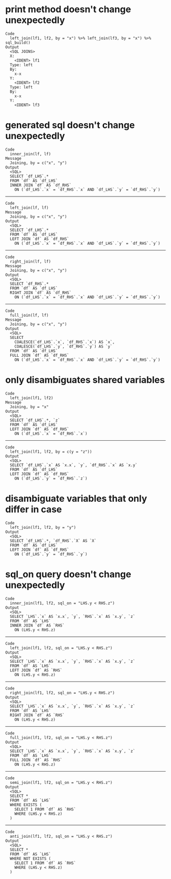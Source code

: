 # print method doesn't change unexpectedly

    Code
      left_join(lf1, lf2, by = "x") %>% left_join(lf3, by = "x") %>% sql_build()
    Output
      <SQL JOINS>
      X:
        <IDENT> lf1
      Type: left
      By:
        x-x
      Y:
        <IDENT> lf2
      Type: left
      By:
        x-x
      Y:
        <IDENT> lf3

# generated sql doesn't change unexpectedly

    Code
      inner_join(lf, lf)
    Message
      Joining, by = c("x", "y")
    Output
      <SQL>
      SELECT `df_LHS`.*
      FROM `df` AS `df_LHS`
      INNER JOIN `df` AS `df_RHS`
        ON (`df_LHS`.`x` = `df_RHS`.`x` AND `df_LHS`.`y` = `df_RHS`.`y`)

---

    Code
      left_join(lf, lf)
    Message
      Joining, by = c("x", "y")
    Output
      <SQL>
      SELECT `df_LHS`.*
      FROM `df` AS `df_LHS`
      LEFT JOIN `df` AS `df_RHS`
        ON (`df_LHS`.`x` = `df_RHS`.`x` AND `df_LHS`.`y` = `df_RHS`.`y`)

---

    Code
      right_join(lf, lf)
    Message
      Joining, by = c("x", "y")
    Output
      <SQL>
      SELECT `df_RHS`.*
      FROM `df` AS `df_LHS`
      RIGHT JOIN `df` AS `df_RHS`
        ON (`df_LHS`.`x` = `df_RHS`.`x` AND `df_LHS`.`y` = `df_RHS`.`y`)

---

    Code
      full_join(lf, lf)
    Message
      Joining, by = c("x", "y")
    Output
      <SQL>
      SELECT
        COALESCE(`df_LHS`.`x`, `df_RHS`.`x`) AS `x`,
        COALESCE(`df_LHS`.`y`, `df_RHS`.`y`) AS `y`
      FROM `df` AS `df_LHS`
      FULL JOIN `df` AS `df_RHS`
        ON (`df_LHS`.`x` = `df_RHS`.`x` AND `df_LHS`.`y` = `df_RHS`.`y`)

# only disambiguates shared variables

    Code
      left_join(lf1, lf2)
    Message
      Joining, by = "x"
    Output
      <SQL>
      SELECT `df_LHS`.*, `z`
      FROM `df` AS `df_LHS`
      LEFT JOIN `df` AS `df_RHS`
        ON (`df_LHS`.`x` = `df_RHS`.`x`)

---

    Code
      left_join(lf1, lf2, by = c(y = "z"))
    Output
      <SQL>
      SELECT `df_LHS`.`x` AS `x.x`, `y`, `df_RHS`.`x` AS `x.y`
      FROM `df` AS `df_LHS`
      LEFT JOIN `df` AS `df_RHS`
        ON (`df_LHS`.`y` = `df_RHS`.`z`)

# disambiguate variables that only differ in case

    Code
      left_join(lf1, lf2, by = "y")
    Output
      <SQL>
      SELECT `df_LHS`.*, `df_RHS`.`X` AS `X`
      FROM `df` AS `df_LHS`
      LEFT JOIN `df` AS `df_RHS`
        ON (`df_LHS`.`y` = `df_RHS`.`y`)

# sql_on query doesn't change unexpectedly

    Code
      inner_join(lf1, lf2, sql_on = "LHS.y < RHS.z")
    Output
      <SQL>
      SELECT `LHS`.`x` AS `x.x`, `y`, `RHS`.`x` AS `x.y`, `z`
      FROM `df` AS `LHS`
      INNER JOIN `df` AS `RHS`
        ON (LHS.y < RHS.z)

---

    Code
      left_join(lf1, lf2, sql_on = "LHS.y < RHS.z")
    Output
      <SQL>
      SELECT `LHS`.`x` AS `x.x`, `y`, `RHS`.`x` AS `x.y`, `z`
      FROM `df` AS `LHS`
      LEFT JOIN `df` AS `RHS`
        ON (LHS.y < RHS.z)

---

    Code
      right_join(lf1, lf2, sql_on = "LHS.y < RHS.z")
    Output
      <SQL>
      SELECT `LHS`.`x` AS `x.x`, `y`, `RHS`.`x` AS `x.y`, `z`
      FROM `df` AS `LHS`
      RIGHT JOIN `df` AS `RHS`
        ON (LHS.y < RHS.z)

---

    Code
      full_join(lf1, lf2, sql_on = "LHS.y < RHS.z")
    Output
      <SQL>
      SELECT `LHS`.`x` AS `x.x`, `y`, `RHS`.`x` AS `x.y`, `z`
      FROM `df` AS `LHS`
      FULL JOIN `df` AS `RHS`
        ON (LHS.y < RHS.z)

---

    Code
      semi_join(lf1, lf2, sql_on = "LHS.y < RHS.z")
    Output
      <SQL>
      SELECT *
      FROM `df` AS `LHS`
      WHERE EXISTS (
        SELECT 1 FROM `df` AS `RHS`
        WHERE (LHS.y < RHS.z)
      )

---

    Code
      anti_join(lf1, lf2, sql_on = "LHS.y < RHS.z")
    Output
      <SQL>
      SELECT *
      FROM `df` AS `LHS`
      WHERE NOT EXISTS (
        SELECT 1 FROM `df` AS `RHS`
        WHERE (LHS.y < RHS.z)
      )

